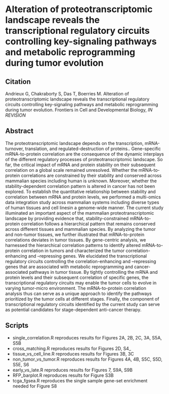 # Alteration of proteotranscriptomic landscape reveals the transcriptional regulatory circuits controlling key-signaling pathways and metabolic reprogramming during tumor evolution

## Citation
Andrieux G, Chakraborty S, Das T, Boerries M. Alteration of proteotranscriptomic landscape reveals the transcriptional regulatory circuits controlling key-signaling pathways and metabolic reprogramming during tumor evolution. Frontiers in Cell and Developmental Biology, *IN REVISION*

## Abstract
The proteotranscriptomic landscape depends on the transcription, mRNA-turnover, translation, and regulated-destruction of proteins.. Gene-specific mRNA-to-protein correlation are the consequence of the dynamic interplays of the different regulatory processes of proteotranscriptomic landscape. So far, the critical impact of mRNA and protein stability on their subsequent correlation on a global scale remained unresolved. Whether the mRNA-to-protein correlations are constrained by their stability and conserved across mammalian species including human is unknown. Moreover, whether the stability-dependent correlation pattern is altered in cancer has not been explored. To establish the quantitative relationship between stability and correlation between mRNA and protein levels, we performed a multi-omics data integration study across mammalian systems including diverse types of human tissues and cell linesin a genome-wide manner. The current study illuminated an important aspect of the mammalian proteotranscriptomic landscape by providing evidence that, stability-constrained mRNA-to-protein correlation follows a hierarchical pattern that remains conserved across different tissues and mammalian species. By analyzing the tumor and non-tumor tissues, we further illustrated that mRNA-to-protein correlations deviates in tumor tissues. By gene-centric analysis, we harnessed the hierarchical correlation patterns to identify altered mRNA-to-protein correlation in tumors and characterized the tumor correlation-enhancing and –repressing genes. We elucidated the transcriptional regulatory circuits controlling the correlation-enhancing and –repressing genes that are associated with metabolic reprogramming and cancer-associated pathways in tumor tissue. By tightly controlling the mRNA and protein levels and their subsequent correlation of specific genes, the transcriptional regulatory circuits may enable the tumor cells to evolve in varying tumor-micro environment. The mRNA-to-protein correlation analysis thus can serve as a unique approach to identify the pathways prioritized by the tumor cells at different stages. Finally, the component of transcriptional regulatory circuits identified by the current study can serve as potential candidates for stage-dependent anti-cancer therapy.

## Scripts
* single_correlation.R reproduces results for Figures 2A, 2B, 2C, 3A, S5A, S5B
* cross_matching.R reproduces results for Figures 2D, S4_
* tissue_vs_cell_line.R reproduces results for Figures 3B, 3C
* non_tumor_vs_tumor.R reproduces results for Figures 4A, 4B, S5C, S5D, S5E, S6
* early_vs_late.R reproduces results for Figures 7, S9A, S9B
* RFP_barplot.R reproduces results for Figure S3B
* tcga_fgsea.R reproduces the single sample gene-set enrichment needed for Figure S8
